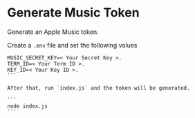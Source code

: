 # Generate Music Token
Generate an Apple Music token.

Create a `.env` file and set the following values

````
MUSIC_SECRET_KEY=< Your Secret Key >.
TERM_ID=< Your Term ID >.
KEY_ID=< Your Key ID >.
```

After that, run `index.js` and the token will be generated.

```
node index.js
```